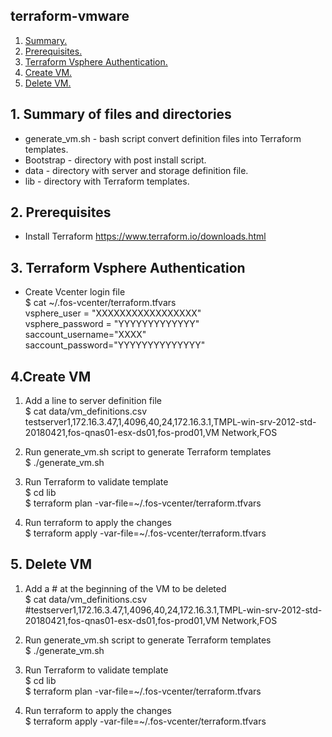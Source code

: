 ## terraform-vmware

1. [ Summary. ](#desc)
2. [ Prerequisites. ](#pre)
3. [ Terraform Vsphere Authentication. ](#authentication)
4. [ Create VM. ](#create)
5. [ Delete VM. ](#delete)

<a name="desc"></a>
## 1. Summary of files and directories
* generate_vm.sh - bash script convert definition files into Terraform templates.
* Bootstrap - directory with post install script.
* data - directory with server and storage definition file.
* lib - directory with Terraform templates.

<a name="pre"></a>
## 2. Prerequisites
* Install Terraform https://www.terraform.io/downloads.html

<a name="authentication"></a>
## 3. Terraform Vsphere Authentication
- Create Vcenter login file    
$ cat ~/.fos-vcenter/terraform.tfvars  
vsphere_user = "XXXXXXXXXXXXXXXXX"    
vsphere_password = "YYYYYYYYYYYYY"    
saccount_username="XXXX"    
saccount_password="YYYYYYYYYYYYYY"    

<a name="create"></a>
## 4.Create VM
1. Add a line to server definition file    
$ cat data/vm_definitions.csv       
testserver1,172.16.3.47,1,4096,40,24,172.16.3.1,TMPL-win-srv-2012-std-20180421,fos-qnas01-esx-ds01,fos-prod01,VM Network,FOS

2. Run generate_vm.sh script to generate Terraform templates    
$ ./generate_vm.sh    

2. Run Terraform to validate template    
$ cd lib    
$ terraform plan -var-file=~/.fos-vcenter/terraform.tfvars    

3. Run terraform to apply the changes    
$ terraform apply -var-file=~/.fos-vcenter/terraform.tfvars    

<a name="delete"></a>
## 5. Delete VM
1. Add a # at the beginning of the VM to be deleted        
$ cat data/vm_definitions.csv       
#testserver1,172.16.3.47,1,4096,40,24,172.16.3.1,TMPL-win-srv-2012-std-20180421,fos-qnas01-esx-ds01,fos-prod01,VM Network,FOS

2. Run generate_vm.sh script to generate Terraform templates    
$ ./generate_vm.sh    

2. Run Terraform to validate template    
$ cd lib    
$ terraform plan -var-file=~/.fos-vcenter/terraform.tfvars    

3. Run terraform to apply the changes    
$ terraform apply -var-file=~/.fos-vcenter/terraform.tfvars    
